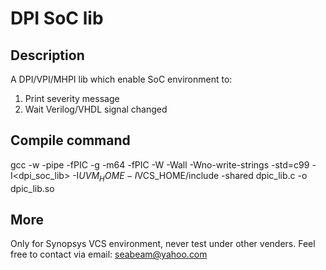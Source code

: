 # DPI SoC lib

## Description
A DPI/VPI/MHPI lib which enable SoC environment to:
1. Print severity message
2. Wait Verilog/VHDL signal changed

## Compile command
gcc -w -pipe -fPIC -g -m64 -fPIC -W -Wall -Wno-write-strings -std=c99 -I<dpi_soc_lib> -I$UVM_HOME -I$VCS_HOME/include -shared dpic_lib.c -o dpic_lib.so

## More
Only for Synopsys VCS environment, never test under other venders.
Feel free to contact via email: seabeam@yahoo.com
